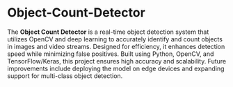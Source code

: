# Object-Count-Detector
The **Object Count Detector** is a real-time object detection system that utilizes OpenCV and deep learning to accurately identify and count objects in images and video streams. Designed for efficiency, it enhances detection speed while minimizing false positives. Built using Python, OpenCV, and TensorFlow/Keras, this project ensures high accuracy and scalability. Future improvements include deploying the model on edge devices and expanding support for multi-class object detection.
